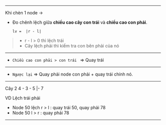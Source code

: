 ____ 
Khi chèn 1 node -> 
* Đo chênh lệch giữa __chiều cao cây con trái__ và __chiều cao con phải__.

    `lv =  |r - l|`

> * r - l > 0 thì lệch trái
> * Cây lệch phải thì kiểm tra con bên phải của nó
____
 - `Chiều cao con phải > con trái ` => Quay trái
____
 - `Ngược lại` => Quay phải node con phải + quay trái chính nó.
____


Cây 2 4 - 3 - 5 |- 7

VD Lệch trái phải
- Node 50 lệch r > l : quay trái 50, quay phải 78
- Node 50 l > r : quay phải 78

____